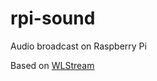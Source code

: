 # rpi-sound
Audio broadcast on Raspberry Pi


Based on [WLStream](https://github.com/rsegecin/WLStream)
